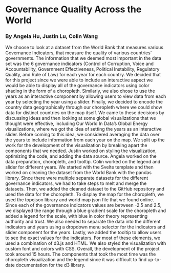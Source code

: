 # Governance Quality Across the World
### By Angela Hu, Justin Lu, Colin Wang
We choose to look at a dataset from the World Bank that measures various Governance Indicators, that measure the quality of various countries’ governments. The information that we deemed most important in the data set was the 6 governance indicators (Control of Corruption, Voice and Accountability, Government Effectiveness, Political Instability, Regulatory Quality, and Rule of Law) for each year for each country. We decided that for this project since we were able to include an interactive aspect we would be able to display all of the governance indicators using color shading in the form of a choropleth. Similarly, we also chose to use the years as an interactive component by allowing users to view data from each year by selecting the year using a slider. Finally, we decided to encode the country data geographically through our choropleth where we could show data for distinct countries on the map itself. We came to these decisions by discussing ideas and then looking at some global visualizations that we thought were effective, including Our World In Data’s Global Energy visualizations, where we got the idea of setting the years as an interactive slider. Before coming to this idea, we considered averaging the data over the years to include information from each year on the map.
We split up the work for the development of the visualization by breaking apart the components that we needed. Justin worked on styling the visualization, optimizing the code, and adding the data source. Angela worked on the data preparation, choropleth, and tooltip. Colin worked on the legend and slider for different years. We started with the Svelte template and then worked on cleaning the dataset from the World Bank with the pandas library. Since there were multiple separate datasets for the different governance indicators, we had to take steps to melt and merge the datasets. Then, we added the cleaned dataset to the GitHub repository and used the data for the choropleth. To display the map for the choropleth, we used the topojson library and world map json file that we found online. Since each of the governance indicators values are between -2.5 and 2.5, we displayed the range through a blue gradient scale for the choropleth and added a legend for the scale, with blue in color theory representing authority and trust. We also needed to separate the data into the different indicators and years using a dropdown menu selector for the indicators and slider component for the years. Lastly, we added the tooltip to allow users to see the exact values for the indicators. For most of these elements, we used a combination of d3.js and HTML. We also styled the visualization with custom font and colors with CSS. 
Overall, the development of the project took around 15 hours. The components that took the most time was the choropleth visualization and the legend since it was difficult to find up-to-date documentation for the d3 library. 
